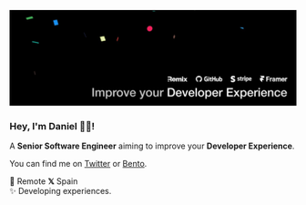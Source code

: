 ![Banner](https://raw.githubusercontent.com/dev-xo/dev-xo/main/README_IMG.jpg)

### Hey, I'm Daniel 👋🏻!

A **Senior Software Engineer** aiming to improve your **Developer Experience**.

You can find me on [Twitter](https://twitter.com/DanielKanem) or [Bento](https://bento.me/dev-xo).

📍 Remote **𝕏** Spain<br />
✨ Developing experiences.
